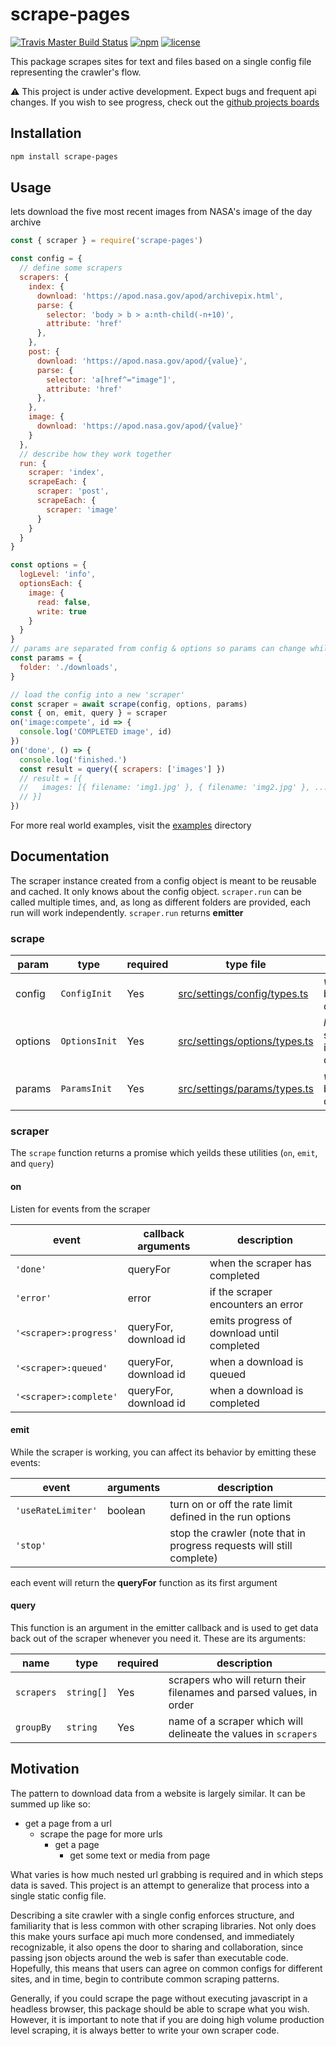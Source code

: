 # scrape-pages

[![Travis Master Build Status](https://travis-ci.com/andykais/scrape-pages.svg?branch=master)](https://travis-ci.com/andykais/scrape-pages)
[![npm](https://img.shields.io/npm/v/scrape-pages.svg)](https://www.npmjs.com/package/scrape-pages)
[![license](https://img.shields.io/github/license/mashape/apistatus.svg)](https://github.com/andykais/scrape-pages/blob/master/LICENSE)

This package scrapes sites for text and files based on a single config file representing the crawler's flow.

:warning: This project is under active development. Expect bugs and frequent api changes. If you wish to see
progress, check out the [github projects boards](https://github.com/andykais/scrape-pages/projects)

## Installation

```bash
npm install scrape-pages
```

## Usage

lets download the five most recent images from NASA's image of the day archive

```javascript
const { scraper } = require('scrape-pages')

const config = {
  // define some scrapers
  scrapers: {
    index: {
      download: 'https://apod.nasa.gov/apod/archivepix.html',
      parse: {
        selector: 'body > b > a:nth-child(-n+10)',
        attribute: 'href'
      },
    },
    post: {
      download: 'https://apod.nasa.gov/apod/{value}',
      parse: {
        selector: 'a[href^="image"]',
        attribute: 'href'
      },
    },
    image: {
      download: 'https://apod.nasa.gov/apod/{value}'
    }
  },
  // describe how they work together
  run: {
    scraper: 'index',
    scrapeEach: {
      scraper: 'post',
      scrapeEach: {
        scraper: 'image'
      }
    }
  }
}

const options = {
  logLevel: 'info',
  optionsEach: {
    image: {
      read: false,
      write: true
    }
  }
}
// params are separated from config & options so params can change while reusing configs & options.
const params = {
  folder: './downloads',
}

// load the config into a new 'scraper'
const scraper = await scrape(config, options, params)
const { on, emit, query } = scraper
on('image:compete', id => {
  console.log('COMPLETED image', id)
})
on('done', () => {
  console.log('finished.')
  const result = query({ scrapers: ['images'] })
  // result = [{
  //   images: [{ filename: 'img1.jpg' }, { filename: 'img2.jpg' }, ...]
  // }]
})
```

For more real world examples, visit the [examples](examples) directory

## Documentation

The scraper instance created from a config object is meant to be reusable and cached. It only knows about the
config object. `scraper.run` can be called multiple times, and, as long as different folders are
provided, each run will work independently. `scraper.run` returns **emitter**

### scrape

| param   | type             | required | type file                                                      | description                   |
| ------- | ---------------- | -------- | -------------------------------------------------------------- | ----------------------------- |
| config  | `ConfigInit`     | Yes      | [src/settings/config/types.ts](src/settings/config/types.ts)   | _what_ is being downloaded    |
| options | `OptionsInit`    | Yes      | [src/settings/options/types.ts](src/settings/options/types.ts) | _how_ something is downloaded |
| params  | `ParamsInit`     | Yes      | [src/settings/params/types.ts](src/settings/params/types.ts)   | _who_ is being downloaded     |


### scraper
The `scrape` function returns a promise which yeilds these utilities (`on`, `emit`, and `query`)

#### on
Listen for events from the scraper

| event                  | callback arguments    | description                                |
| ---------------------- | --------------------- | ------------------------------------------ |
| `'done'`               | queryFor              | when the scraper has completed             |
| `'error'`              | error                 | if the scraper encounters an error         |
| `'<scraper>:progress'` | queryFor, download id | emits progress of download until completed |
| `'<scraper>:queued'`   | queryFor, download id | when a download is queued                  |
| `'<scraper>:complete'` | queryFor, download id | when a download is completed               |

#### emit

While the scraper is working, you can affect its behavior by emitting these events:

| event | arguments | description |
| --- | --- | --- |
| `'useRateLimiter'` | boolean | turn on or off the rate limit defined in the run options |
| `'stop'` | | stop the crawler (note that in progress requests will still complete) |

each event will return the **queryFor** function as its first argument

#### query

This function is an argument in the emitter callback and is used to get data back out of the scraper whenever
you need it. These are its arguments:

| name | type | required | description |
| --- | --- | --- | --- |
| `scrapers` | `string[]` | Yes | scrapers who will return their filenames and parsed values, in order |
| `groupBy` | `string` | Yes | name of a scraper which will delineate the values in `scrapers` |

## Motivation

The pattern to download data from a website is largely similar. It can be summed up like so:

- get a page from a url
  - scrape the page for more urls
    - get a page
      - get some text or media from page

What varies is how much nested url grabbing is required and in which steps data is saved.
This project is an attempt to generalize that process into a single static config file.

Describing a site crawler with a single config enforces structure, and familiarity that is less common with
other scraping libraries. Not only does this make yours surface api much more condensed, and immediately
recognizable, it also opens the door to sharing and collaboration, since passing json objects around the web
is safer than executable code.
Hopefully, this means that users can agree on common configs for different sites, and in time, begin to contribute common scraping patterns.

Generally, if you could scrape the page without executing javascript in a headless browser,
this package should be able to scrape what you wish. However, it is important to note that if you are doing high volume production level scraping, it is always better to write
your own scraper code.
